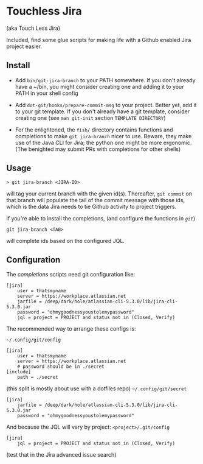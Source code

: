 # Touchless Jira
(aka Touch Less Jira)

Included,
find some glue scripts
for making life with a Github enabled Jira project easier.

## Install

* Add `bin/git-jira-branch` to your PATH somewhere.
  If you don't already have a ~/bin,
  you might consider creating one
  and adding it to your PATH in your shell config

* Add `dot-git/hooks/prepare-commit-msg` to your
  project.
  Better yet, add it to your git template.
  If you don't already have a git template,
  consider creating one
  (see `man git-init` section `TEMPLATE DIRECTORY`)

* For the enlightened, the `fish/` directory
  contains functions and completions to
  make `git jira-branch` nicer to use.
  Beware, they make use of the Java CLI for Jira;
  the python one might be more ergonomic.
  (The benighted may submit PRs with completions for other shells)

## Usage

```
> git jira-branch <JIRA-ID>
```
will tag your current branch with the given id(s).
Thereafter, `git commit` on that branch
will populate the tail of the commit message with those ids,
which is the data Jira needs to tie Github activity
to project triggers.

If you're able to install the completions,
(and configure the functions in *`git`*)

```
git jira-branch <TAB>
```
will complete ids based on the configured JQL.

## Configuration

The _completions_ scripts need git configuration like:

```
[jira]
    user = thatsmyname
    server = https://workplace.atlassian.net
    jarfile = /deep/dark/hole/atlassian-cli-5.3.0/lib/jira-cli-5.3.0.jar
    password = "ohmygoodnessyoustolemypassword"
    jql = project = PROJECT and status not in (Closed, Verify)
```

The recommended way to arrange these configs is:

`~/.config/git/config`
```
[jira]
    user = thatsmyname
    server = https://workplace.atlassian.net
    # password should be in ./secret
[include]
    path = ./secret
```

(this split is mostly about use with a dotfiles repo)
`~/.config/git/secret`
```
[jira]
    jarfile = /deep/dark/hole/atlassian-cli-5.3.0/lib/jira-cli-5.3.0.jar
    password = "ohmygoodnessyoustolemypassword"
```

And because the JQL will vary by project:
`<project>/.git/config`
```
[jira]
    jql = project = PROJECT and status not in (Closed, Verify)
```
(test that in the Jira advanced issue search)
